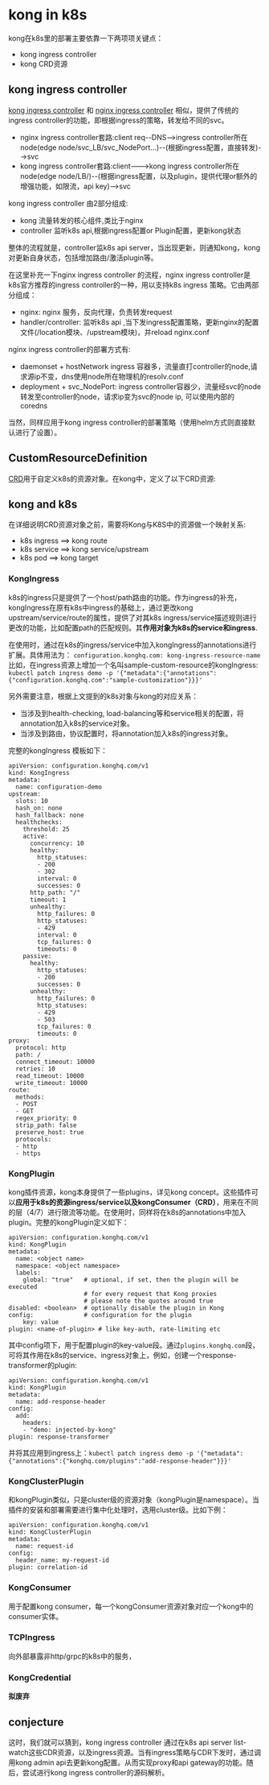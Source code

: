 # kong in k8s

kong在k8s里的部署主要依靠一下两项项关键点：

- kong ingress controller
- kong CRD资源

## kong ingress controller

[kong ingress controller](https://github.com/Kong/kubernetes-ingress-controller) 和 [nginx ingress controller](https://github.com/kubernetes/ingress-nginx) 相似，提供了传统的ingress controller的功能，即根据ingress的策略，转发给不同的svc。

- nginx ingress controller套路:client req--DNS-->ingress controller所在node(edge node/svc_LB/svc_NodePort...)--(根据ingress配置，直接转发)-->svc
- kong ingress controller套路:client--->kong ingress controller所在node(edge node/LB/)--(根据ingress配置，以及plugin，提供代理or额外的增强功能，如限流，api key)-->svc

kong ingress controller 由2部分组成:

- kong 流量转发的核心组件,类比于nginx
- controller 监听k8s api,根据ingress配置or Plugin配置，更新kong状态

整体的流程就是，controller监k8s api server，当出现更新，则通知kong，kong对更新自身状态，包括增加路由/激活plugin等。

在这里补充一下nginx ingress controller 的流程，nginx ingress controller是k8s官方推荐的ingress controller的一种，用以支持k8s ingress 策略。它由两部分组成：

- nginx: nginx 服务，反向代理，负责转发request
- handler/controller: 监听k8s api ,当下发ingress配置策略，更新nginx的配置文件(/location模块、/upstream模块)，并reload nginx.conf

nginx ingress controller的部署方式有:

- daemonset + hostNetwork ingress 容器多，流量直打controller的node,请求源ip不变，dns使用node所在物理机的resolv.conf
- deployment + svc_NodePort: ingress controller容器少，流量经svc的node转发至controller的node，请求ip变为svc的node ip, 可以使用内部的coredns

当然，同样应用于kong ingress controller的部署策略（使用helm方式则直接默认进行了设置）。

##  CustomResourceDefinition

[CRD](https://kubernetes.io/docs/tasks/access-kubernetes-api/custom-resources/custom-resource-definitions/)用于自定义k8s的资源对象。在kong中，定义了以下CRD资源:

## kong and k8s

在详细说明CRD资源对象之前，需要将Kong与K8S中的资源做一个映射关系:

- k8s ingress ==> kong route
- k8s service ==> kong service/upstream
- k8s pod ==> kong target

### KongIngress

k8s的ingress只是提供了一个host/path路由的功能。作为ingress的补充，kongIngress在原有k8s中ingress的基础上，通过更改kong upstream/service/route的属性，提供了对其k8s ingress/service描述规则进行更改的功能，比如配置path的匹配规则。其**作用对象为k8s的service和ingress**.

在使用时，通过在k8s的ingress/service中加入kongIngress的annotations进行扩展。具体用法为：
```configuration.konghq.com: kong-ingress-resource-name```
比如，在ingress资源上增加一个名叫sample-custom-resource的kongIngress:
```kubectl patch ingress demo -p '{"metadata":{"annotations":{"configuration.konghq.com":"sample-customization"}}}'```

另外需要注意，根据上文提到的k8s对象与kong的对应关系：

- 当涉及到health-checking, load-balancing等和service相关的配置，将annotation加入k8s的service对象。
- 当涉及到路由，协议配置时，将annotation加入k8s的ingress对象。

完整的kongIngress 模板如下：

```
apiVersion: configuration.konghq.com/v1
kind: KongIngress
metadata:
  name: configuration-demo
upstream:
  slots: 10
  hash_on: none
  hash_fallback: none
  healthchecks:
    threshold: 25
    active:
      concurrency: 10
      healthy:
        http_statuses:
        - 200
        - 302
        interval: 0
        successes: 0
      http_path: "/"
      timeout: 1
      unhealthy:
        http_failures: 0
        http_statuses:
        - 429
        interval: 0
        tcp_failures: 0
        timeouts: 0
    passive:
      healthy:
        http_statuses:
        - 200
        successes: 0
      unhealthy:
        http_failures: 0
        http_statuses:
        - 429
        - 503
        tcp_failures: 0
        timeouts: 0
proxy:
  protocol: http
  path: /
  connect_timeout: 10000
  retries: 10
  read_timeout: 10000
  write_timeout: 10000
route:
  methods:
  - POST
  - GET
  regex_priority: 0
  strip_path: false
  preserve_host: true
  protocols:
  - http
  - https
```

### KongPlugin

kong插件资源，kong本身提供了一些plugins，详见kong concept。这些插件可以**应用于k8s的资源ingress/service以及kongConsumer（CRD）**，用来在不同的层（4/7）进行限流等功能。在使用时，同样将在k8s的annotations中加入plugin。完整的kongPlugin定义如下：

```
apiVersion: configuration.konghq.com/v1
kind: KongPlugin
metadata:
  name: <object name>
  namespace: <object namespace>
  labels:
    global: "true"   # optional, if set, then the plugin will be executed
                     # for every request that Kong proxies
                     # please note the quotes around true
disabled: <boolean>  # optionally disable the plugin in Kong
config:              # configuration for the plugin
    key: value
plugin: <name-of-plugin> # like key-auth, rate-limiting etc
```

其中config项下，用于配置plugin的key-value段。通过```plugins.konghq.com```段，可将其作用在k8s的service、ingress对象上，例如，创建一个response-transformer的plugin:
```
apiVersion: configuration.konghq.com/v1
kind: KongPlugin
metadata:
  name: add-response-header
config:
  add:
    headers:
    - "demo: injected-by-kong"
plugin: response-transformer
```
并将其应用到ingress上：```kubectl patch ingress demo -p '{"metadata":{"annotations":{"konghq.com/plugins":"add-response-header"}}}'```

### KongClusterPlugin

和kongPlugin类似，只是cluster级的资源对象（kongPlugin是namespace）。当插件的安装和部署需要进行集中化处理时，选用cluster级。比如下例：

```
apiVersion: configuration.konghq.com/v1
kind: KongClusterPlugin
metadata:
  name: request-id
config:
  header_name: my-request-id
plugin: correlation-id
```

### KongConsumer

用于配置kong consumer，每一个kongConsumer资源对象对应一个kong中的consumer实体。

### TCPIngress

向外部暴露非http/grpc的k8s中的服务，

### KongCredential

**拟废弃**

## conjecture

这时，我们就可以猜到，kong ingress controller 通过在k8s api server list-watch这些CDR资源，以及ingress资源。当有ingress策略与CDR下发时，通过调用kong admin api去更新kong配置。从而实现proxy和api gateway的功能。随后，尝试进行kong ingress controller的源码解析。




